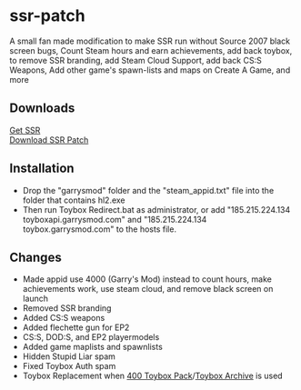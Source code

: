# ssr-patch
A small fan made modification to make SSR run without Source 2007 black screen bugs, Count Steam hours and earn achievements, add back toybox, to remove SSR branding, add Steam Cloud Support, add back CS:S Weapons, Add other game's spawn-lists and maps on Create A Game, and more

## Downloads
[Get SSR](https://drive.google.com/file/d/0B2LJVvz5VEjEV3lnaUJFOHpxbkU/view)  
[Download SSR Patch](https://github.com/LeadKiller/ssr-patch/releases)

## Installation
- Drop the "garrysmod" folder and the "steam_appid.txt" file into the folder that contains hl2.exe  
- Then run Toybox Redirect.bat as administrator, or add "185.215.224.134 toyboxapi.garrysmod.com" and "185.215.224.134 toybox.garrysmod.com" to the hosts file.

## Changes
* Made appid use 4000 (Garry's Mod) instead to count hours, make achievements work, use steam cloud, and remove black screen on launch
* Removed SSR branding
* Added CS:S weapons
* Added flechette gun for EP2
* CS:S, DOD:S, and EP2 playermodels
* Added game maplists and spawnlists
* Hidden Stupid Liar spam
* Fixed Toybox Auth spam
* Toybox Replacement when [400 Toybox Pack](https://steamcommunity.com/sharedfiles/filedetails/?id=1508536311)/[Toybox Archive](https://garchive.garrysmod12.com/garchive/files/toybox_content.7z) is used
